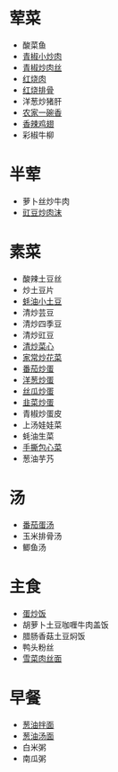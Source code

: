 # 荤菜
- 酸菜鱼
- [青椒小炒肉](meat/青椒小炒肉.md)
- [青椒炒肉丝](meat/青椒炒肉丝.md)
- [红烧肉](meat/红烧肉.md)
- [红烧排骨](meat/红烧排骨.md)
- 洋葱炒猪肝
- [农家一碗香](meat/农家一碗香.md)
- [香辣鸡翅](meat/香辣鸡翅.md)
- 彩椒牛柳

# 半荤
- 萝卜丝炒牛肉
- [豇豆炒肉沫](half-meat/豇豆炒肉沫.md)

# 素菜
- 酸辣土豆丝
- 炒土豆片
- [蚝油小土豆](vegetable/蚝油小土豆.md)
- 清炒芸豆
- 清炒四季豆
- 清炒豇豆
- [清炒菜心](vegetable/清炒菜心.md)
- [家常炒花菜](vegetable/家常炒花菜.md)
- [番茄炒蛋](vegetable/番茄炒蛋.md)
- [洋葱炒蛋](vegetable/洋葱炒蛋.md)
- [丝瓜炒蛋](vegetable/丝瓜炒蛋.md)
- [韭菜炒蛋](vegetable/韭菜炒蛋.md)
- 青椒炒蛋皮
- 上汤娃娃菜
- 蚝油生菜
- [手撕包心菜](vegetable/手撕包心菜.md)
- 葱油芋艿

# 汤
- [番茄蛋汤](soup/番茄蛋汤.md)
- 玉米排骨汤
- 鲫鱼汤

# 主食
- [蛋炒饭](staple/蛋炒饭.md)
- 胡萝卜土豆咖喱牛肉盖饭
- 腊肠香菇土豆焖饭
- 鸭头粉丝
- [雪菜肉丝面](staple/雪菜肉丝面.md)

# 早餐
- [葱油拌面](breakfast/葱油拌面.md)
- [葱油汤面](breakfast/葱油汤面.md)
- 白米粥
- 南瓜粥
